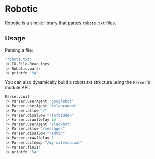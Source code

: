 # Robotic

Robotic is a simple library that parses `robots.txt` files.

## Usage

Parsing a file:
```fs
"robots.txt"
|> IO.File.ReadLines
|> Robotic.parse
|> printfn "%A"
```

You can also dynamically build a robots.txt structure using the `Parser`'s module
API:
```fs
Parser.init
|> Parser.userAgent "googlebot"
|> Parser.userAgent "telegrambot"
|> Parser.allow "/"
|> Parser.disallow "/forbidden"
|> Parser.crawlDelay 10
|> Parser.userAgent "slackbot"
|> Parser.allow "/messages"
|> Parser.disallow "/admin"
|> Parser.crawlDelay 1
|> Parser.sitemap "/my-sitemap.xml"
|> Parser.finish
|> printfn "%A"
```
